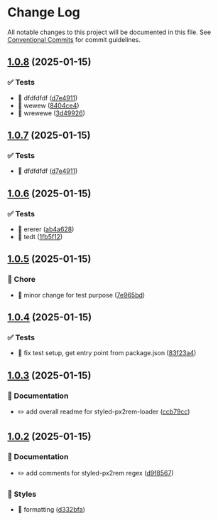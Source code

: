 # Change Log

All notable changes to this project will be documented in this file.
See [Conventional Commits](https://conventionalcommits.org) for commit guidelines.

## [1.0.8](https://github.com/asde29873012549/lang-packages/compare/@lang/styled-px2rem-loader@1.0.6...@lang/styled-px2rem-loader@1.0.8) (2025-01-15)


### ✅ Tests

* 💍 dfdfdfdf ([d7e4911](https://github.com/asde29873012549/lang-packages/commit/d7e4911ef428f3b427f76490843311bf74779950))
* 💍 wewew ([8404ce4](https://github.com/asde29873012549/lang-packages/commit/8404ce4ce9f2aacd22125085cf37d293d1422e5a))
* 💍 wrewewe ([3d49926](https://github.com/asde29873012549/lang-packages/commit/3d4992673c597cfd78a817060116df5413040b9f))



## [1.0.7](https://github.com/asde29873012549/lang-packages/compare/@lang/styled-px2rem-loader@1.0.6...@lang/styled-px2rem-loader@1.0.7) (2025-01-15)


### ✅ Tests

* 💍 dfdfdfdf ([d7e4911](https://github.com/asde29873012549/lang-packages/commit/d7e4911ef428f3b427f76490843311bf74779950))



## [1.0.6](https://github.com/asde29873012549/lang-packages/compare/@lang/styled-px2rem-loader@1.0.5...@lang/styled-px2rem-loader@1.0.6) (2025-01-15)


### ✅ Tests

* 💍 ererer ([ab4a628](https://github.com/asde29873012549/lang-packages/commit/ab4a62867782389740b418bddd775062f909458a))
* 💍 tedt ([1fb5f12](https://github.com/asde29873012549/lang-packages/commit/1fb5f1225423e197420267c917d13450ac340034))



## [1.0.5](https://github.com/asde29873012549/lang-packages/compare/@lang/styled-px2rem-loader@1.0.4...@lang/styled-px2rem-loader@1.0.5) (2025-01-15)


### 🚀 Chore

* 🤖 minor change for test purpose ([7e965bd](https://github.com/asde29873012549/lang-packages/commit/7e965bd44e8253573d02b3f4a4c2b59a6eb3db46))



## [1.0.4](https://github.com/asde29873012549/lang-packages/compare/@lang/styled-px2rem-loader@1.0.3...@lang/styled-px2rem-loader@1.0.4) (2025-01-15)


### ✅ Tests

* 💍 fix test setup, get entry point from package.json ([83f23a4](https://github.com/asde29873012549/lang-packages/commit/83f23a432f62070433d25d498a681d3e2c794c1a))



## [1.0.3](https://github.com/asde29873012549/lang-packages/compare/@lang/styled-px2rem-loader@1.0.2...@lang/styled-px2rem-loader@1.0.3) (2025-01-15)


### 📝 Documentation

* ✏️ add overall readme for styled-px2rem-loader ([ccb79cc](https://github.com/asde29873012549/lang-packages/commit/ccb79ccfc6d886fc014f5dfb5c7abb013e021158))



## [1.0.2](https://github.com/asde29873012549/lang-packages/compare/@lang/styled-px2rem-loader@1.0.1...@lang/styled-px2rem-loader@1.0.2) (2025-01-15)


### 📝 Documentation

* ✏️ add comments for styled-px2rem regex ([d9f8567](https://github.com/asde29873012549/lang-packages/commit/d9f85670390104dd0514021bd59fcf1a85418056))


### 💄 Styles

* 💄 formatting ([d332bfa](https://github.com/asde29873012549/lang-packages/commit/d332bfa963e246077c6ad0be6c76fd6dfbf6152e))
